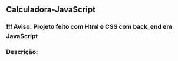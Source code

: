 ## Calculadora-JavaScript

<h3>❗❗❗ Aviso: Projeto feito com Html e CSS com back_end em JavaScript<h3>


Descrição:

